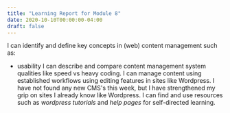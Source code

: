 ```yaml
---
title: "Learning Report for Module 8"
date: 2020-10-10T00:00:00-04:00
draft: false
---
```

I can identify and define key concepts in (web) content management such as: 
* usability 
I can describe and compare content management system qualities like speed vs heavy coding. 
I can manage content using established workflows using editing features in sites like Wordpress. 
I have not found any new CMS's this week, but I have strengthened my grip on sites I already know like Wordpress. 
I can find and use resources such as _wordpress tutorials_ and _help pages_ for self-directed learning. 
